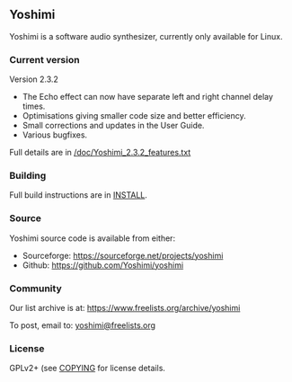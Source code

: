 ## Yoshimi

Yoshimi is a software audio synthesizer, currently only available for Linux.

### Current version

Version 2.3.2

* The Echo effect can now have separate left and right channel delay times.
* Optimisations giving smaller code size and better efficiency.
* Small corrections and updates in the User Guide.
* Various bugfixes.

Full details are in [/doc/Yoshimi_2.3.2_features.txt](doc/Yoshimi_2.3.2_features.txt)

### Building

Full build instructions are in [INSTALL](INSTALL).

### Source

Yoshimi source code is available from either:

* Sourceforge: https://sourceforge.net/projects/yoshimi
* Github: https://github.com/Yoshimi/yoshimi

### Community

Our list archive is at: https://www.freelists.org/archive/yoshimi

To post, email to: yoshimi@freelists.org

### License

GPLv2+ (see [COPYING](COPYING) for license details.
